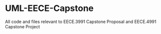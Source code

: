 # UML-EECE-Capstone
All code and files relevant to EECE.3991 Capstone Proposal and EECE.4991 Capstone Project
